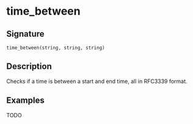 # time_between

## Signature

`time_between(string, string, string)`

## Description

Checks if a time is between a start and end time, all in RFC3339 format.

## Examples

TODO
